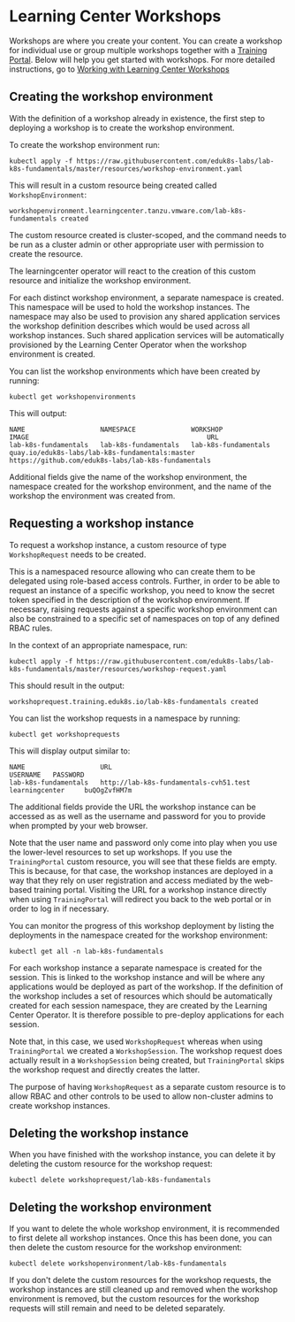 # Learning Center Workshops 

Workshops are where you create your content. You can create a workshop for individual use or group multiple workshops 
together with a [Training Portal](training-portal.md). Below will help you get started with workshops. For more 
detailed instructions, go to [Working with Learning Center Workshops](../workshop-content/about.md)

## Creating the workshop environment

With the definition of a workshop already in existence, the first step to deploying a workshop is to 
create the workshop environment.

To create the workshop environment run:

```
kubectl apply -f https://raw.githubusercontent.com/eduk8s-labs/lab-k8s-fundamentals/master/resources/workshop-environment.yaml
```

This will result in a custom resource being created called ``WorkshopEnvironment``:

```
workshopenvironment.learningcenter.tanzu.vmware.com/lab-k8s-fundamentals created
```

The custom resource created is cluster-scoped, and the command needs to be run as a cluster admin or other appropriate 
user with permission to create the resource.

The learningcenter operator will react to the creation of this custom resource and initialize the workshop environment.

For each distinct workshop environment, a separate namespace is created. This namespace will be used to hold the 
workshop instances. The namespace may also be used to provision any shared application services the workshop definition 
describes which would be used across all workshop instances. Such shared application services will be automatically 
provisioned by the Learning Center Operator when the workshop environment is created.

You can list the workshop environments which have been created by running:

```
kubectl get workshopenvironments
```

This will output:

```
NAME                   NAMESPACE              WORKSHOP               IMAGE                                             URL
lab-k8s-fundamentals   lab-k8s-fundamentals   lab-k8s-fundamentals   quay.io/eduk8s-labs/lab-k8s-fundamentals:master   https://github.com/eduk8s-labs/lab-k8s-fundamentals
```

Additional fields give the name of the workshop environment, the namespace created for the workshop environment, and 
the name of the workshop the environment was created from.

## Requesting a workshop instance

To request a workshop instance, a custom resource of type ``WorkshopRequest`` needs to be created.

This is a namespaced resource allowing who can create them to be delegated using role-based access controls. 
Further, in order to be able to request an instance of a specific workshop, you need to know the secret token specified 
in the description of the workshop environment. If necessary, raising requests against a specific workshop 
environment can also be constrained to a specific set of namespaces on top of any defined RBAC rules.

In the context of an appropriate namespace, run:

```
kubectl apply -f https://raw.githubusercontent.com/eduk8s-labs/lab-k8s-fundamentals/master/resources/workshop-request.yaml
```

This should result in the output:

```
workshoprequest.training.eduk8s.io/lab-k8s-fundamentals created
```

You can list the workshop requests in a namespace by running:

```
kubectl get workshoprequests
```

This will display output similar to:

```
NAME                   URL                                      USERNAME   PASSWORD
lab-k8s-fundamentals   http://lab-k8s-fundamentals-cvh51.test   learningcenter     buQOgZvfHM7m
```

The additional fields provide the URL the workshop instance can be accessed as as well as the username and password for you to
provide when prompted by your web browser.

Note that the user name and password only come into play when you use the lower-level resources to set up workshops. If 
you use the ``TrainingPortal`` custom resource, you will see that these fields are empty. This is because, for that case, 
the workshop instances are deployed in a way that they rely on user registration and access mediated by the web-based 
training portal. Visiting the URL for a workshop instance directly when using ``TrainingPortal`` will redirect you back 
to the web portal or in order to log in if necessary.

You can monitor the progress of this workshop deployment by listing the deployments in the namespace created for the
workshop environment:

```
kubectl get all -n lab-k8s-fundamentals
```

For each workshop instance a separate namespace is created for the session. This is linked to the workshop instance and 
will be where any applications would be deployed as part of the workshop. If the definition of the workshop includes a 
set of resources which should be automatically created for each session namespace, they are created by the Learning 
Center Operator. It is therefore possible to pre-deploy applications for each session.

Note that, in this case, we used ``WorkshopRequest`` whereas when using ``TrainingPortal`` we created a ``WorkshopSession``. 
The workshop request does actually result in a ``WorkshopSession`` being created, but ``TrainingPortal`` skips the
workshop request and directly creates the latter.

The purpose of having ``WorkshopRequest`` as a separate custom resource is to allow RBAC and other controls to be used 
to allow non-cluster admins to create workshop instances.

## Deleting the workshop instance

When you have finished with the workshop instance, you can delete it by deleting the custom resource for the workshop 
request:

```
kubectl delete workshoprequest/lab-k8s-fundamentals
```

## Deleting the workshop environment

If you want to delete the whole workshop environment, it is recommended to first delete all workshop instances. Once 
this has been done, you can then delete the custom resource for the workshop environment:

```
kubectl delete workshopenvironment/lab-k8s-fundamentals
```

If you don't delete the custom resources for the workshop requests, the workshop instances are still cleaned up and 
removed when the workshop environment is removed, but the custom resources for the workshop requests will still remain 
and need to be deleted separately.
